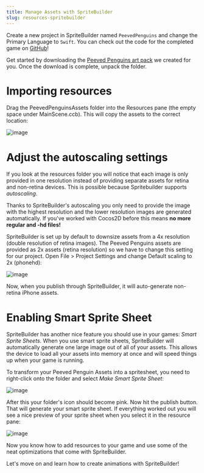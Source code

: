 ```yaml
---
title: Manage Assets with SpriteBuilder
slug: resources-spritebuilder
---
```


Create a new project in SpriteBuilder named `PeevedPenguins`
and change the Primary Language to `Swift`. You can check out
the code for the completed game on [GitHub](https://github.com/MakeSchool/PeevedPenguins-Swift)!

Get started by downloading the [Peeved Penguins art
pack](https://s3.amazonaws.com/mgwu-misc/Spritebuilder+Tutorial/PeevedPenguinsAssets.zip)
we created for you. Once the download is complete, unpack the folder.

Importing resources
===================

Drag the PeevedPenguinsAssets folder into the Resources pane (the empty
space under MainScene.ccb). This will copy the assets to the correct
location:

![image](https://s3.amazonaws.com/mgwu-misc/Spritebuilder+Tutorial/Spritebuilder_Import_Resources.png)

Adjust the autoscaling settings
===============================

If you look at the resources folder you will notice that each image is
only provided in one resolution instead of providing separate assets for
retina and non-retina devices. This is possible because Spritebuilder
supports *autoscaling*.

Thanks to SpriteBuilder's autoscaling you only need to provide the image
with the highest resolution and the lower resolution images are
generated automatically. If you've worked with Cocos2D before this means
**no more regular and -hd files!**

SpriteBuilder is set up by default to downsize assets from a 4x
resolution (double resolution of retina images). The Peeved Penguins
assets are provided as 2x assets (retina resolution) so we have to
change this setting for our project. Open File \> Project Settings and
change Default scaling to 2x (phonehd):

![image](https://s3.amazonaws.com/mgwu-misc/Spritebuilder+Tutorial/Spritebuilder_Autosizing.png)

Now, when you publish through SpriteBuilder, it will auto-generate
non-retina iPhone assets.

Enabling Smart Sprite Sheet
===========================

SpriteBuilder has another nice feature you should use in your games:
*Smart Sprite Sheets*. When you use smart sprite sheets, SpriteBuilder
will automatically generate one large image out of all of your assets.
This allows the device to load all your assets into memory at once and
will speed things up when your game is running.

To transform your Peeved Penguin Assets into a spritesheet, you need to
right-click onto the folder and select *Make Smart Sprite Sheet*:

![image](https://s3.amazonaws.com/mgwu-misc/Spritebuilder+Tutorial/Spritebuilder_SmartSpriteSheet1.png)

After this your folder's icon should become pink. Now hit the publish
button. That will generate your smart sprite sheet. If everything worked
out you will see a nice preview of your sprite sheet when you select it
in the resource pane:

![image](https://s3.amazonaws.com/mgwu-misc/Spritebuilder+Tutorial/Spritebuilder_SmartSpriteSheet2.png)

Now you know how to add resources to your game and use some of the neat
optimizations that come with SpriteBuilder.

Let's move on and learn how to create animations with SpriteBuilder!
